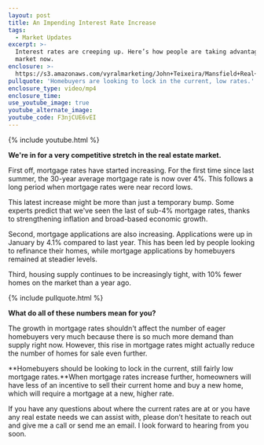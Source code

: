 ```yaml
---
layout: post
title: An Impending Interest Rate Increase
tags:
  - Market Updates
excerpt: >-
  Interest rates are creeping up. Here’s how people are taking advantage of the
  market now.
enclosure: >-
  https://s3.amazonaws.com/vyralmarketing/John+Teixeira/Mansfield+Real+Estate+Agent+Interest+Rate+Update.mp4
pullquote: 'Homebuyers are looking to lock in the current, low rates.'
enclosure_type: video/mp4
enclosure_time:
use_youtube_image: true
youtube_alternate_image:
youtube_code: F3njCUE6vEI
---
```


{% include youtube.html %}

**We're in for a very competitive stretch in the real estate market.**

First off, mortgage rates have started increasing. For the first time since last summer, the 30-year average mortgage rate is now over 4%. This follows a long period when mortgage rates were near record lows.

This latest increase might be more than just a temporary bump. Some experts predict that we've seen the last of sub-4% mortgage rates, thanks to strengthening inflation and broad-based economic growth.&nbsp;

Second, mortgage applications are also increasing. Applications were up in January by 4.1% compared to last year. This has been led by people looking to refinance their homes, while mortgage applications by homebuyers remained at steadier levels.&nbsp;

Third, housing supply continues to be increasingly tight, with 10% fewer homes on the market than a year ago.&nbsp;

{% include pullquote.html %}

**What do all of these numbers mean for you?&nbsp;**

The growth in mortgage rates shouldn't affect the number of eager homebuyers very much because there is so much more demand than supply right now. However, this rise in mortgage rates might actually reduce the number of homes for sale even further.

**Homebuyers should be looking to lock in the current, still fairly low mortgage rates.**When mortgage rates increase further, homeowners will have less of an incentive to sell their current home and buy a new home, which will require a mortgage at a new, higher rate.

If you have any questions about where the current rates are at or you have any real estate needs we can assist with, please don’t hesitate to reach out and give me a call or send me an email. I look forward to hearing from you soon.